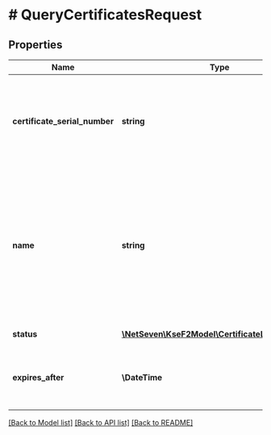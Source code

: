 # # QueryCertificatesRequest

## Properties

Name | Type | Description | Notes
------------ | ------------- | ------------- | -------------
**certificate_serial_number** | **string** | Numer seryjny certyfikatu. Wyszukiwanie odbywa się na zasadzie dokładnego dopasowania (exact match). | [optional]
**name** | **string** | Nazwa własna certyfikatu. Wyszukiwanie jest częściowe, czyli zwracane są certyfikaty, których nazwa zawiera podany ciąg znaków (contains). | [optional]
**status** | [**\NetSeven\KseF2Model\CertificateListItemStatus**](CertificateListItemStatus.md) | Status certyfikatu.  | Wartość | Opis |  | --- | --- |  | Active | Certyfikat jest aktywny i może zostać użyty do uwierzytelnienia. |  | Blocked | Certyfikat został zablokowany i nie może zostać użyty do uwierzytelnienia.            Status przejściowy do czasu zakończenia procesu unieważniania. |  | Revoked | Certyfikat został unieważniony i nie może zostać użyty do uwierzytelnienia. |  | Expired | Certyfikat wygasł i nie może zostać użyty do uwierzytelnienia. | | [optional]
**expires_after** | **\DateTime** | Filtruje certyfikaty, które wygasają po podanej dacie. | [optional]

[[Back to Model list]](../../README.md#models) [[Back to API list]](../../README.md#endpoints) [[Back to README]](../../README.md)
